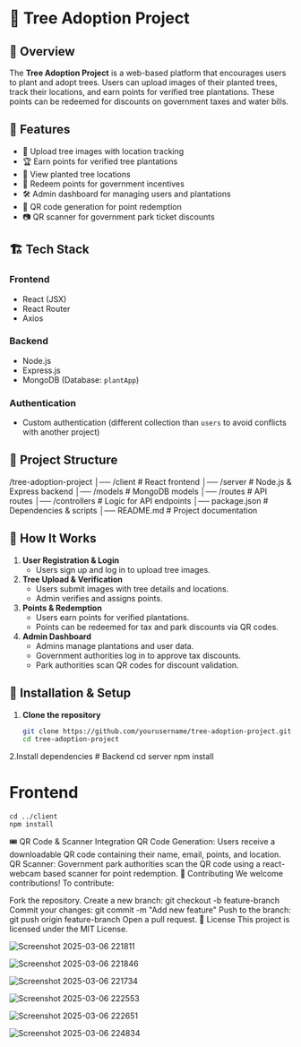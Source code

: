 # 🌳 Tree Adoption Project

## 📌 Overview
The **Tree Adoption Project** is a web-based platform that encourages users to plant and adopt trees. Users can upload images of their planted trees, track their locations, and earn points for verified tree plantations. These points can be redeemed for discounts on government taxes and water bills.

## 🚀 Features
- 📸 Upload tree images with location tracking
- 🏆 Earn points for verified tree plantations
- 📍 View planted tree locations
- 🔄 Redeem points for government incentives
- 🛠 Admin dashboard for managing users and plantations
- 🎫 QR code generation for point redemption
- 📷 QR scanner for government park ticket discounts

## 🏗 Tech Stack
### Frontend
- React (JSX)
- React Router
- Axios

### Backend
- Node.js
- Express.js
- MongoDB (Database: `plantApp`)

### Authentication
- Custom authentication (different collection than `users` to avoid conflicts with another project)

## 📂 Project Structure
/tree-adoption-project
│── /client                # React frontend
│── /server                # Node.js & Express backend
│── /models                # MongoDB models
│── /routes                # API routes
│── /controllers           # Logic for API endpoints
│── package.json           # Dependencies & scripts
│── README.md              # Project documentation


## 🎯 How It Works
1. **User Registration & Login**
   - Users sign up and log in to upload tree images.
2. **Tree Upload & Verification**
   - Users submit images with tree details and locations.
   - Admin verifies and assigns points.
3. **Points & Redemption**
   - Users earn points for verified plantations.
   - Points can be redeemed for tax and park discounts via QR codes.
4. **Admin Dashboard**
   - Admins manage plantations and user data.
   - Government authorities log in to approve tax discounts.
   - Park authorities scan QR codes for discount validation.

## 🔧 Installation & Setup
1. **Clone the repository**
   ```sh
   git clone https://github.com/yourusername/tree-adoption-project.git
   cd tree-adoption-project
2.Install dependencies
    # Backend
     cd server
     npm install

  # Frontend
    cd ../client
    npm install

🎟 QR Code & Scanner Integration
QR Code Generation: Users receive a downloadable QR code containing their name, email, points, and location.
QR Scanner: Government park authorities scan the QR code using a react-webcam based scanner for point redemption.
🤝 Contributing
We welcome contributions! To contribute:

Fork the repository.
Create a new branch: git checkout -b feature-branch
Commit your changes: git commit -m "Add new feature"
Push to the branch: git push origin feature-branch
Open a pull request.
📜 License
This project is licensed under the MIT License.


![Screenshot 2025-03-06 221811](https://github.com/user-attachments/assets/a5505305-fd71-4070-9876-d664e06a1e6c)

![Screenshot 2025-03-06 221846](https://github.com/user-attachments/assets/07e523d3-ec2b-4f82-b810-d58cfad62f19)

![Screenshot 2025-03-06 221734](https://github.com/user-attachments/assets/7d0a280d-1d9b-4a70-8176-1d5df0c51499)

![Screenshot 2025-03-06 222553](https://github.com/user-attachments/assets/3d881c5f-f460-4374-8304-71a606a6b872)

![Screenshot 2025-03-06 222651](https://github.com/user-attachments/assets/c8d309a3-a1b1-4433-bc42-38485bec3ac2)

![Screenshot 2025-03-06 224834](https://github.com/user-attachments/assets/5471c963-b70b-4cf7-a685-42ce155251b7)




